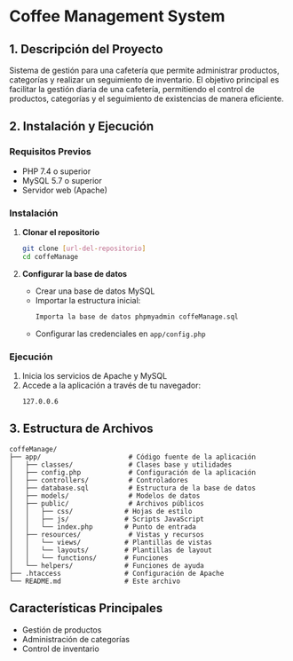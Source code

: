 # Coffee Management System

## 1. Descripción del Proyecto
Sistema de gestión para una cafetería que permite administrar productos, categorías y realizar un seguimiento de inventario. El objetivo principal es facilitar la gestión diaria de una cafetería, permitiendo el control de productos, categorías y el seguimiento de existencias de manera eficiente.

## 2. Instalación y Ejecución

### Requisitos Previos
- PHP 7.4 o superior
- MySQL 5.7 o superior
- Servidor web (Apache)


### Instalación

1. **Clonar el repositorio**
   ```bash
   git clone [url-del-repositorio]
   cd coffeManage
   ```

2. **Configurar la base de datos**
   - Crear una base de datos MySQL
   - Importar la estructura inicial:
     ```bash
     Importa la base de datos phpmyadmin coffeManage.sql
     ```
   - Configurar las credenciales en `app/config.php`

### Ejecución

1. Inicia los servicios de Apache y MySQL
2. Accede a la aplicación a través de tu navegador:
   ```
   127.0.0.6
   ```

## 3. Estructura de Archivos

```
coffeManage/
├── app/                      # Código fuente de la aplicación
│   ├── classes/              # Clases base y utilidades
│   ├── config.php            # Configuración de la aplicación
│   ├── controllers/          # Controladores
│   ├── database.sql          # Estructura de la base de datos
│   ├── models/               # Modelos de datos
│   ├── public/               # Archivos públicos
│   │   ├── css/             # Hojas de estilo
│   │   ├── js/              # Scripts JavaScript
│   │   └── index.php        # Punto de entrada
│   ├── resources/            # Vistas y recursos
│   │   └── views/           # Plantillas de vistas
│   │   └── layouts/         # Plantillas de layout
│   │   └── functions/       # Funciones
│   └── helpers/             # Funciones de ayuda
├── .htaccess                # Configuración de Apache
└── README.md                # Este archivo
```

## Características Principales
- Gestión de productos
- Administración de categorías
- Control de inventario

